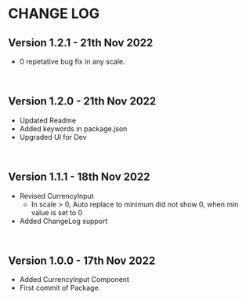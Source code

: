 # **CHANGE LOG**

## Version 1.2.1 - 21th Nov 2022

- 0 repetative bug fix in any scale.

<br/>

## Version 1.2.0 - 21th Nov 2022

- Updated Readme
- Added keywords in package.json
- Upgraded UI for Dev

<br/>

## Version 1.1.1 - 18th Nov 2022

- Revised CurrencyInput 
    - In scale > 0, Auto replace to minimum did not show 0, when min value is set to 0
- Added ChangeLog support

<br/>

## Version 1.0.0 - 17th Nov 2022

- Added CurrencyInput Component
- First commit of Package.